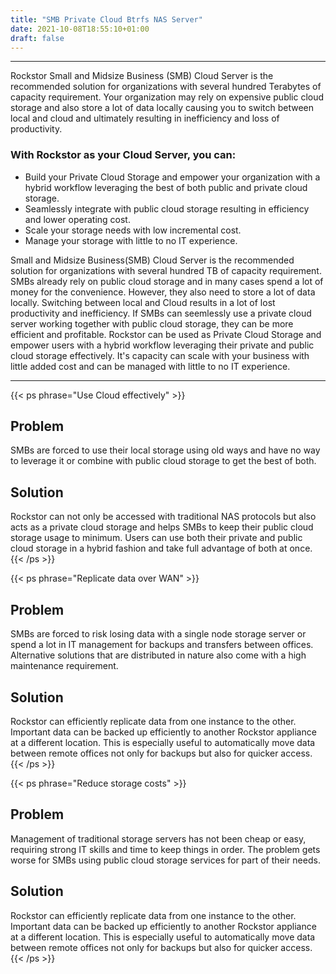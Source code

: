 ```yaml
---
title: "SMB Private Cloud Btrfs NAS Server"
date: 2021-10-08T18:55:10+01:00
draft: false
---
```

---
Rockstor Small and Midsize Business (SMB) Cloud Server is the recommended solution for organizations with several hundred Terabytes of capacity requirement.
Your organization may rely on expensive public cloud storage and also store a lot of data locally causing you to switch between local and cloud and ultimately resulting in inefficiency and loss of productivity.

### With Rockstor as your **Cloud Server**, you can:

- Build your Private Cloud Storage and empower your organization with a hybrid workflow leveraging the best of both public and private cloud storage.
- Seamlessly integrate with public cloud storage resulting in efficiency and lower operating cost.
- Scale your storage needs with low incremental cost.
- Manage your storage with little to no IT experience.

<!--more-->

Small and Midsize Business(SMB) Cloud Server is the recommended solution for organizations with several hundred TB of capacity requirement.
SMBs already rely on public cloud storage and in many cases spend a lot of money for the convenience.
However, they also need to store a lot of data locally.
Switching between local and Cloud results in a lot of lost productivity and inefficiency.
If SMBs can seemlessly use a private cloud server working together with public cloud storage, they can be more efficient and profitable.
Rockstor can be used as Private Cloud Storage and empower users with a hybrid workflow leveraging their private and public cloud storage effectively.
It's capacity can scale with your business with little added cost and can be managed with little to no IT experience.

---

{{< ps phrase="Use Cloud effectively" >}}
## Problem
SMBs are forced to use their local storage using old ways and have no way to leverage it or combine with public cloud storage to get the best of both. 

## Solution
Rockstor can not only be accessed with traditional NAS protocols but also acts as a private cloud storage and helps SMBs to keep their public cloud storage usage to minimum.
Users can use both their private and public cloud storage in a hybrid fashion and take full advantage of both at once. 
{{< /ps >}}

{{< ps phrase="Replicate data over WAN" >}}
## Problem
SMBs are forced to risk losing data with a single node storage server or spend a lot in IT management for backups and transfers between offices.
Alternative solutions that are distributed in nature also come with a high maintenance requirement. 

## Solution
Rockstor can efficiently replicate data from one instance to the other.
Important data can be backed up efficiently to another Rockstor appliance at a different location.
This is especially useful to automatically move data between remote offices not only for backups but also for quicker access. 
{{< /ps >}}

{{< ps phrase="Reduce storage costs" >}}
## Problem
Management of traditional storage servers has not been cheap or easy, requiring strong IT skills and time to keep things in order.
The problem gets worse for SMBs using public cloud storage services for part of their needs. 

## Solution
Rockstor can efficiently replicate data from one instance to the other.
Important data can be backed up efficiently to another Rockstor appliance at a different location.
This is especially useful to automatically move data between remote offices not only for backups but also for quicker access. 
{{< /ps >}}

